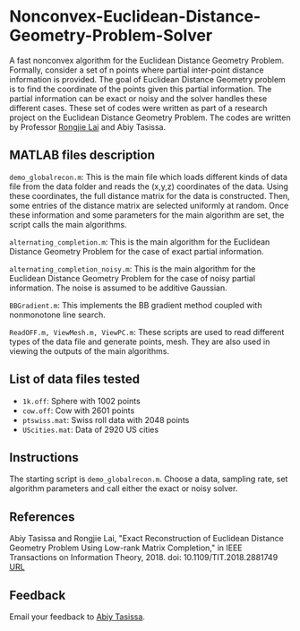 # Nonconvex-Euclidean-Distance-Geometry-Problem-Solver
A fast nonconvex algorithm for the Euclidean Distance Geometry Problem. Formally, consider a set of n points where partial inter-point distance information is provided. The goal of Euclidean Distance Geometry problem is to find the coordinate of the points given this partial information. The partial information can be exact or noisy and the solver handles these different cases. These set of codes were written as part of a research project on the Euclidean Distance Geometry Problem. The codes are written by Professor [Rongjie Lai](http://homepages.rpi.edu/~lair/) and Abiy Tasissa. 

## MATLAB files description
`demo_globalrecon.m`: This is the main file which loads different kinds of data file from the data folder and reads the (x,y,z) coordinates of the data. Using these coordinates, the full distance matrix for the data is constructed. Then, some entries of the distance matrix are selected uniformly at random. Once these information and some parameters for the main algorithm are set, the script calls the main algorithms.  

`alternating_completion.m`: This is the main algorithm for the Euclidean Distance Geometry Problem for the case of exact partial information. 

`alternating_completion_noisy.m`: This is the main algorithm for the Euclidean Distance Geometry Problem for the case of noisy partial information. The noise is assumed to be additive Gaussian.

`BBGradient.m`: This implements the BB gradient method coupled with nonmonotone line search. 

`ReadOFF.m, ViewMesh.m, ViewPC.m`: These scripts are used to read different types of the data file and generate points, mesh. They are also used in viewing the outputs of the main algorithms.

## List of data files tested
* `1k.off`: Sphere with 1002 points
* `cow.off`: Cow with 2601 points
* `ptswiss.mat`: Swiss roll data with 2048 points
* `UScities.mat`: Data of 2920 US cities

## Instructions

The starting script is `demo_globalrecon.m`. Choose a data, sampling rate, set algorithm parameters and call either the exact or noisy solver. 
## References

Abiy Tasissa and Rongjie Lai, "Exact Reconstruction of Euclidean Distance Geometry Problem Using Low-rank Matrix Completion," in IEEE Transactions on Information Theory, 2018. doi: 10.1109/TIT.2018.2881749
[URL](http://ieeexplore.ieee.org/stamp/stamp.jsp?tp=&arnumber=8537996&isnumber=4667673)


## Feedback

Email your feedback to <a href="mailto:abiy19@gmail.com">Abiy Tasissa</a>.

